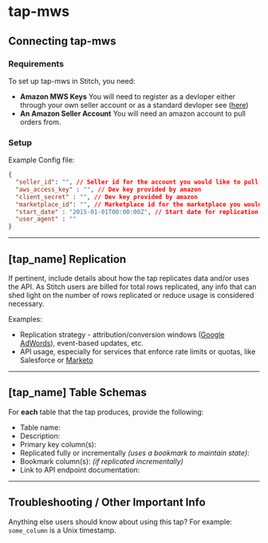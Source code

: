 # tap-mws

## Connecting tap-mws

### Requirements

To set up tap-mws in Stitch, you need:

-  **Amazon MWS Keys** You will need to register as a devloper either through your own seller account or as a standard devloper see ([here](https://docs.developer.amazonservices.com/en_US/dev_guide/DG_Registering.html))
-  **An Amazon Seller Account** You will need an amazon account to pull orders from.

### Setup
Example Config file:
```json
{
  "seller_id": "", // Seller id for the account you would like to pull
  "aws_access_key" : "", // Dev key provided by amazon
  "client_secret" : "", // Dev key provided by amazon
  "marketplace_id": "", // Marketplace id for the marketplace you would like to pull (amazon us vs amazon canada...)
  "start_date" : "2015-01-01T00:00:00Z", // Start date for replication
  "user_agent" : ""
}

```
---

## [tap_name] Replication

If pertinent, include details about how the tap replicates data and/or uses the API. As Stitch users are billed for total rows replicated, any info that can shed light on the number of rows replicated or reduce usage is considered necessary.

Examples:

- Replication strategy - attribution/conversion windows ([Google AdWords](https://www.stitchdata.com/docs/integrations/saas/google-adwords#data-extraction-conversion-window)), event-based updates, etc.
- API usage, especially for services that enforce rate limits or quotas, like Salesforce or [Marketo](https://www.stitchdata.com/docs/integrations/saas/marketo#marketo-daily-api-call-limits)

---

## [tap_name] Table Schemas

For **each** table that the tap produces, provide the following:

- Table name: 
- Description:
- Primary key column(s): 
- Replicated fully or incrementally _(uses a bookmark to maintain state)_:
- Bookmark column(s): _(if replicated incrementally)_ 
- Link to API endpoint documentation:

---

## Troubleshooting / Other Important Info

Anything else users should know about using this tap? For example: `some_column` is a Unix timestamp.

